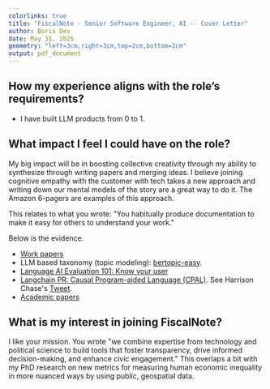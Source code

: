 ```yaml
---
colorlinks: true
title: "FiscalNote - Senior Software Engineer, AI -- Cover Letter"
author: Boris Dev
date: May 31, 2025
geometry: "left=3cm,right=3cm,top=2cm,bottom=2cm"
output: pdf_document
---
```


## How my experience aligns with the role’s requirements?

-   I have built LLM products from 0 to 1.

## What impact I feel I could have on the role?

My big impact will be in boosting collective creativity through my ability to synthesize through writing papers and merging ideas.
I believe joining cognitive empathy with the customer with tech takes a new approach and writing down our mental models of the story are a great way to do it.
The Amazon 6-pagers are examples of this approach.

This relates to what you wrote: "You habitually produce documentation to make it easy for others to understand your work."

Below is the evidence.

-   [Work papers](https://docs.google.com/document/d/1pMID97O4hHkK8ok7cwLH4Y4KpsgQSPUAXtYrscwcyb4/edit)
-   LLM based taxonomy (topic modeling): [bertopic-easy](https://github.com/borisdev/bertopic-easy).
-   [Language AI Evaluation 101: Know your user](https://medium.com/@boris.dev/why-did-your-language-ai-feature-fail-66a280954287)
-   [Langchain PR: Causal Program-aided Language
    (CPAL)](https://github.com/hwchase17/langchain/pull/6255). See Harrison Chase's [Tweet](https://twitter.com/LangChainAI/status/1678797225013440514).
-   [Academic papers](https://scholar.google.com/citations?hl=en&user=Nk4jOl0AAAAJ&view_op=list_works&gmla=AKKJWFcXmp1czN7ENwhvDx7hvgEHHD9lR1FLROPUvMco2ptysbNAe0Cdya8R9DZUmePAtMN53t2N97S_t5xA4NF-)

## What is my interest in joining FiscalNote?

I like your mission. You wrote "we combine expertise from technology and political science to build tools that foster transparency, drive informed decision-making, and enhance civic engagement." This overlaps a bit with my PhD research on new metrics for measuring human economic inequality in more nuanced ways by using public, geospatial data.
